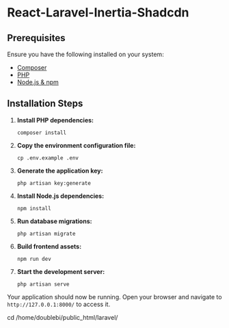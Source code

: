 <h1>React-Laravel-Inertia-Shadcdn</h1>

<h2>Prerequisites</h2>
<p>Ensure you have the following installed on your system:</p>
<ul>
  <li><a href="https://getcomposer.org/" target="_blank">Composer</a></li>
  <li><a href="https://www.php.net/" target="_blank">PHP</a></li>
  <li><a href="https://nodejs.org/" target="_blank">Node.js & npm</a></li>
</ul>

<h2>Installation Steps</h2>

<ol>
  <li><strong>Install PHP dependencies:</strong>
    <pre><code>composer install</code></pre>
  </li>
  
  <li><strong>Copy the environment configuration file:</strong>
    <pre><code>cp .env.example .env</code></pre>
  </li>
  
  <li><strong>Generate the application key:</strong>
    <pre><code>php artisan key:generate</code></pre>
  </li>
  
  <li><strong>Install Node.js dependencies:</strong>
    <pre><code>npm install</code></pre>
  </li>
  
  <li><strong>Run database migrations:</strong>
    <pre><code>php artisan migrate</code></pre>
  </li>
  
  <li><strong>Build frontend assets:</strong>
    <pre><code>npm run dev</code></pre>
  </li>
  
  <li><strong>Start the development server:</strong>
    <pre><code>php artisan serve</code></pre>
  </li>
</ol>

<p>Your application should now be running. Open your browser and navigate to <code>http://127.0.0.1:8000/</code> to access it.</p>

cd /home/doublebi/public_html/laravel/
